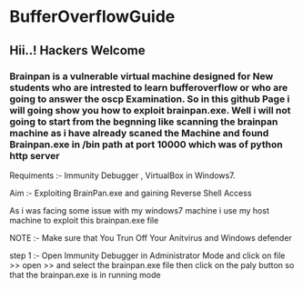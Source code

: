 # BufferOverflowGuide


## Hii..! Hackers Welcome 

### Brainpan is a vulnerable virtual machine designed for New students who are intrested to learn bufferoverflow or who are going to answer the oscp Examination. So in this github Page i will going show you how to exploit brainpan.exe. Well i will not going to start from the begnning like scanning the brainpan machine as i have already scaned the Machine and found Brainpan.exe in /bin path at port 10000 which was of python http server 

Requiments :- Immunity Debugger , VirtualBox in Windows7.

Aim :- Exploiting BrainPan.exe and gaining Reverse Shell Access

As i was facing some issue with my windows7 machine i use my host machine to exploit this brainpan.exe file 

NOTE :- Make sure that You Trun Off Your Anitvirus and Windows defender 

step 1 :- Open Immunity Debugger in Administrator Mode and click on file >> open >> and select the brainpan.exe file
          then click on the paly button so that the brainpan.exe is in running mode
          
